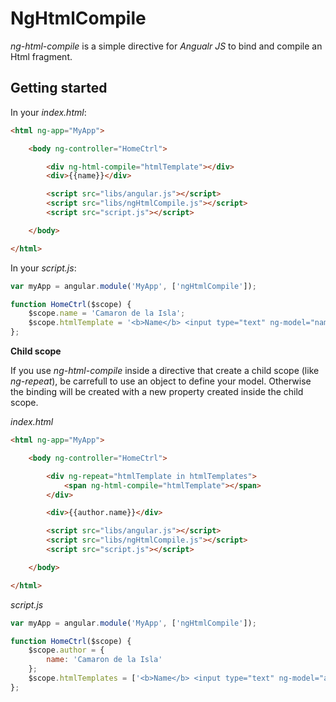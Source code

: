 # NgHtmlCompile

*ng-html-compile* is a simple directive for *Angualr JS* to bind and compile an Html fragment.

## Getting started


In your *index.html*:

```html
<html ng-app="MyApp">

	<body ng-controller="HomeCtrl">

		<div ng-html-compile="htmlTemplate"></div>
		<div>{{name}}</div>

		<script src="libs/angular.js"></script>
		<script src="libs/ngHtmlCompile.js"></script>
		<script src="script.js"></script>

	</body>

</html>
```

In your *script.js*:

```javascript
var myApp = angular.module('MyApp', ['ngHtmlCompile']);

function HomeCtrl($scope) {
	$scope.name = 'Camaron de la Isla';
	$scope.htmlTemplate = '<b>Name</b> <input type="text" ng-model="name" />';
};
```

**Child scope**

If you use *ng-html-compile* inside a directive that create a child scope (like *ng-repeat*), be carrefull to use an object to define your model.
Otherwise the binding will be created with a new property created inside the child scope.

*index.html*
```html
<html ng-app="MyApp">

	<body ng-controller="HomeCtrl">

		<div ng-repeat="htmlTemplate in htmlTemplates">
			<span ng-html-compile="htmlTemplate"></span>
		</div>

		<div>{{author.name}}</div>

		<script src="libs/angular.js"></script>
		<script src="libs/ngHtmlCompile.js"></script>
		<script src="script.js"></script>

	</body>

</html>
```

*script.js*
```javascript
var myApp = angular.module('MyApp', ['ngHtmlCompile']);

function HomeCtrl($scope) {
	$scope.author = {
		name: 'Camaron de la Isla'
	};
	$scope.htmlTemplates = ['<b>Name</b> <input type="text" ng-model="author.name" />'];
};
```

